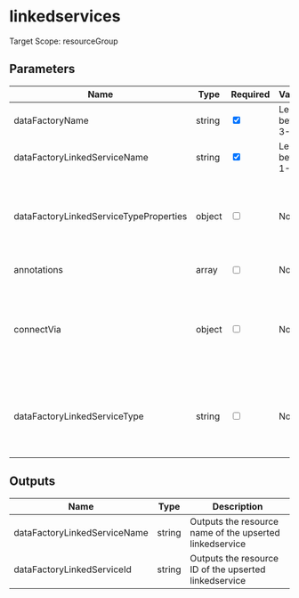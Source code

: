 ﻿# linkedservices

Target Scope: resourceGroup

## Parameters
| Name | Type | Required | Validation | Default value | Description |
| -- |  -- | -- | -- | -- | -- |
| dataFactoryName | string | <input type="checkbox" checked> | Length between 3-63 | <pre></pre> | The resource name of the Data Factory you are targeting. This resource has to be pre-existing. |
| dataFactoryLinkedServiceName | string | <input type="checkbox" checked> | Length between 1-260 | <pre></pre> | The resourcename of the linked service you want to use for this DataSet. This resource has to be pre-existing. |
| dataFactoryLinkedServiceTypeProperties | object | <input type="checkbox"> | None | <pre>{}</pre> | The properties for this linked service type. For options & formatting, please refer to https://docs.microsoft.com/en-us/azure/templates/microsoft.datafactory/2018-06-01/factories/linkedservices?pivots=deployment-language-bicep#linkedservice-objects. |
| annotations | array | <input type="checkbox"> | None | <pre>[]</pre> | List of tags that can be used for describing the linked service. |
| connectVia | object | <input type="checkbox"> | None | <pre>{}</pre> | If you need to connect through a integration runtime, this is the parameter to define that. For options & formatting, please refer to https://docs.microsoft.com/en-us/azure/templates/microsoft.datafactory/2018-06-01/factories/linkedservices?pivots=deployment-language-bicep#integrationruntimereference. |
| dataFactoryLinkedServiceType | string | <input type="checkbox"> | None | <pre>'AzureBlobStorage'</pre> | Sets the type for this linked service. For current options please refer to https://docs.microsoft.com/en-us/azure/templates/microsoft.datafactory/2018-06-01/factories/linkedservices?pivots=deployment-language-bicep#linkedservice-objects. |

## Outputs
| Name | Type | Description |
| -- |  -- | -- |
| dataFactoryLinkedServiceName | string | Outputs the resource name of the upserted linkedservice |
| dataFactoryLinkedServiceId | string | Outputs the resource ID of the upserted linkedservice |
